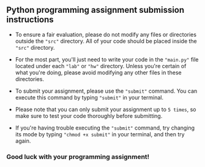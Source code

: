 ## Python programming assignment submission instructions

- To ensure a fair evaluation, please do not modify any files or directories outside the `"src"` directory. All of your code should be placed inside the `"src"` directory.

- For the most part, you'll just need to write your code in the `"main.py"` file located under each `"lab"` or `"hw"` directory. Unless you're certain of what you're doing, please avoid modifying any other files in these directories.

- To submit your assignment, please use the `"submit"` command. You can execute this command by typing `"submit"` in your terminal. 

- Please note that you can only submit your assignment up to `5 times`, so make sure to test your code thoroughly before submitting.

- If you're having trouble executing the `"submit"` command, try changing its mode by typing `"chmod +x submit"` in your terminal, and then try again.

### Good luck with your programming assignment!
